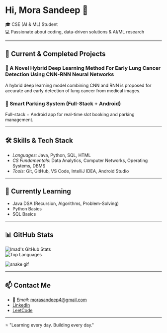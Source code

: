 # Hi, Mora Sandeep 👋  
🎓 CSE (AI & ML) Student  
💻 Passionate about coding, data-driven solutions & AI/ML research  

---

## 🔭 Current & Completed Projects

### 🚀 A Novel Hybrid Deep Learning Method For Early Lung Cancer Detection Using CNN-RNN Neural Networks   
A hybrid deep learning model combining CNN and RNN is proposed for accurate and early detection of lung cancer from medical images.

### 📱 Smart Parking System (Full-Stack + Android)  
Full-stack + Android app for real-time slot booking and parking management.

---

## 🛠 Skills & Tech Stack  
- *Languages:* Java, Python, SQL, HTML  
- *CS Fundamentals:* Data Analytics, Computer Networks, Operating Systems, DBMS
- *Tools:* Git, GitHub, VS Code, IntelliJ IDEA, Android Studio  

---

## 🌱 Currently Learning  
- Java DSA (Recursion, Algorithms, Problem-Solving)  
- Python Basics  
- SQL Basics  

---

## 📊 GitHub Stats  

![Imad's GitHub Stats](https://github-readme-stats.vercel.app/api?username=imadumar&show_icons=true&theme=radical)  
![Top Languages](https://github-readme-stats.vercel.app/api/top-langs/?username=imadumar&layout=compact&theme=radical)  

<!-- Contribution Snake -->
![snake gif](https://github.com/imadumar/imadumar/blob/output/github-contribution-grid-snake.svg)

---

## 📫 Contact Me  
- 📧 *Email:* morasandeep4@gmail.com  
- [LinkedIn](www.linkedin.com/in/mora-sandeep-aa68722bb)  
- [LeetCode](https://leetcode.com/u/Sandeep5553/)  

---

⭐ "Learning every day. Building every day."
